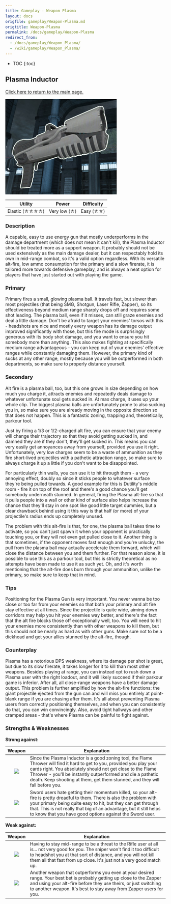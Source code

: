 ```yaml
---
title: Gameplay - Weapon Plasma
layout: docs
origfile: gameplay/Weapon-Plasma.md
origtitle: Weapon-Plasma
permalink: /docs/gameplay/Weapon-Plasma
redirect_from:
  - /docs/gameplay/Weapon_Plasma/
  - /wiki/gameplay/Weapon_Plasma/
---
```

* TOC
{:toc}
## Plasma Inductor

[Click here to return to the main page.](Weapons-Guide)

<img src="../images/weapons/weaponsguide/plasma.png" height="300px"/>

| Utility | Power | Difficulty |
|------------------|---------------|------------|
| Elastic (☆☆☆☆) | Very low (☆) | Easy (☆☆) |

### Description

A capable, easy to use energy gun that mostly underperforms in the damage department (which does not mean it can't kill), the Plasma Inductor should be treated more as a support weapon. It probably should not be used extensively as the main damage dealer, but it can respectably hold its own in mid-range combat, so it's a valid option regardless. With its versatile alt-fire, low ammo consumption for the primary and a slow firerate, it is tailored more towards defensive gameplay, and is always a neat option for players that have just started out with playing the game.

### Primary

Primary fires a small, glowing plasma ball. It travels fast, but slower than most projectiles (that being SMG, Shotgun, Laser Rifle, Zapper), so its effectiveness beyond medium range sharply drops off and requires some shot leading. The plasma ball, even if it misses, can still graze enemies and deal a little damage. Don't be afraid to target your enemies' torsos with this - headshots are nice and mostly every weapon has its damage output improved significantly with those, but this fire mode is surprisingly generous with its body shot damage, and you want to ensure you hit somebody more than anything. This also makes fighting at specifically medium range advantageous - you can keep out of your enemies' effective ranges while constantly damaging them. However, the primary kind of sucks at any other range, mostly because you will be outperformed in both departments, so make sure to properly distance yourself.

### Secondary

Alt fire is a plasma ball, too, but this one grows in size depending on how much you charge it, attracts enemies and repeatedly deals damage to whatever unfortunate soul gets sucked in. At max charge, it uses up your whole clip. The biggest plasma balls are unfortunately prone to also sucking you in, so make sure you are already moving in the opposite direction so that does not happen. This is a fantastic zoning, trapping and, theoretically, parkour tool.

Just by firing a 1/3 or 1/2-charged alt fire, you can ensure that your enemy will change their trajectory so that they avoid getting sucked in, and damned they are if they don't, they'll get sucked in. This means you can very easily get annoyances away from yourself, provided you use it right. Unfortunately, very low charges seem to be a waste of ammunition as they fire short-lived projectiles with a pathetic attraction range, so make sure to always charge it up a little if you don't want to be disappointed.

For particularly thin walls, you can use it to hit through them - a very annoying effect, doubly so since it sticks people to whatever surface they're being pulled towards. A good example for this is Dutility's middle room - fire it on top of the roof and there's a good chance you'll get somebody underneath stunned. In general, firing the Plasma alt-fire so that it pulls people into a wall or other kind of surface also helps increase the chance that they'll stay in one spot like good little target dummies, but a clear drawback behind using it this way is that half (or more) of your projectile's radius ends up completely unused.

The problem with this alt-fire is that, for one, the plasma ball takes time to activate, so you can't just spawn it when your opponent is practically touching you, or they will not even get pulled close to it. Another thing is that sometimes, if the opponent moves fast enough and you're unlucky, the pull from the plasma ball may actually accelerate them forward, which will close the distance between you and them further. For that reason alone, it is possible to use this as a parkour tool, but this is strictly theoretical as no attempts have been made to use it as such yet. Oh, and it's worth mentioning that the alt-fire does burn through your ammunition, unlike the primary, so make sure to keep that in mind.

### Tips

Positioning for the Plasma Gun is very important. You never wanna be too close or too far from your enemies so that both your primary and alt fire stay effective at all times. Since the projectile is quite wide, aiming down corridors may help you hit your enemies way better, and there's the fact that the alt fire blocks those off exceptionally well, too. You will need to hit your enemies more consistently than with other weapons to kill them, but this should not be nearly as hard as with other guns. Make sure not to be a dickhead and get your allies stunned by the alt-fire, though.

### Counterplay

Plasma has a notorious DPS weakness, where its damage per shot is great, but due to its slow firerate, it takes longer for it to kill than most other weapons. Besides playing at range, you can instead opt to rush down a Plasma user with the right loadout, and it will likely succeed if their parkour game is inferior. After all, all close-range weapons have a better damage output. This problem is further amplified by how the alt-fire functions: the giant projectile ejected from the gun can and will miss you entirely at point-blank range if you are chasing after them. It's all about preventing Plasma users from correctly positioning themselves, and when you can consistently do that, you can win convincingly. Also, avoid tight hallways and other cramped areas - that's where Plasma can be painful to fight against.

### Strengths & Weaknesses

**Strong against:**

| Weapon | Explanation |
| :----: | ----------- |
| <img src="../images/weapons/flamer.png" width="64px"/> | Since the Plasma Inductor is a good zoning tool, the Flame Thrower will find it hard to get to you, provided you play your cards right. You absolutely should not get close to the Flame Thrower - you'll be instantly outperformed and die a pathetic death. Keep shooting at them, get them stunned, and they will fall before you. |
| <img src="../images/weapons/sword.png" width="64px"/> | Sword users hate getting their momentum killed, so your alt-fire is pretty dreadful to them. There is also the problem with your primary being quite easy to hit, but they can get through that. This is not really that big of an advantage, but it still helps to know that you have good options against the Sword user. |

**Weak against:**

| Weapon | Explanation |
| :----: | ----------- |
| <img src="../images/weapons/rifle.png" width="64px"/> | Having to stay mid-range to be a threat to the Rifle user at all is... not very good for you. The sniper won't find it too difficult to headshot you at that sort of distance, and you will not kill them all that fast from up close. It's just not a very good match up. |
| <img src="../images/weapons/zapper.png" width="64px"/> | Another weapon that outperforms you even at your desired range. Your best bet is probably getting up close to the Zapper and using your alt-fire before they use theirs, or just switching to another weapon. It's best to stay away from Zapper users for you. |
